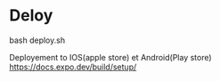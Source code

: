 # Deloy
bash deploy.sh



Deployement to IOS(apple store) et Android(Play store)
https://docs.expo.dev/build/setup/